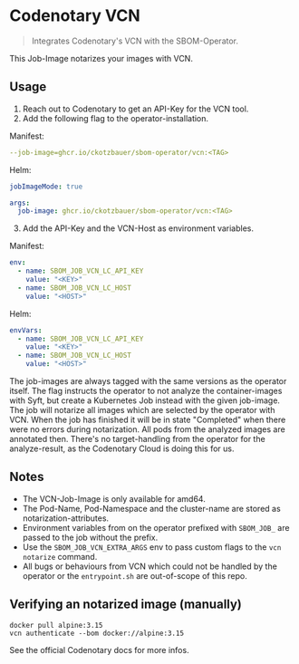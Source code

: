 
# Codenotary VCN

> Integrates Codenotary's VCN with the SBOM-Operator.

This Job-Image notarizes your images with VCN.

## Usage

1. Reach out to Codenotary to get an API-Key for the VCN tool.
2. Add the following flag to the operator-installation.

Manifest:
```yaml
--job-image=ghcr.io/ckotzbauer/sbom-operator/vcn:<TAG>
```

Helm:
```yaml
jobImageMode: true

args:
  job-image: ghcr.io/ckotzbauer/sbom-operator/vcn:<TAG>
```

3. Add the API-Key and the VCN-Host as environment variables.

Manifest:
```yaml
env:
  - name: SBOM_JOB_VCN_LC_API_KEY
    value: "<KEY>"
  - name: SBOM_JOB_VCN_LC_HOST
    value: "<HOST>"
```

Helm:
```yaml
envVars:
  - name: SBOM_JOB_VCN_LC_API_KEY
    value: "<KEY>"
  - name: SBOM_JOB_VCN_LC_HOST
    value: "<HOST>"
```


The job-images are always tagged with the same versions as the operator itself.
The flag instructs the operator to not analyze the container-images with Syft, but create a Kubernetes Job instead with the given job-image.
The job will notarize all images which are selected by the operator with VCN. When the job has finished it will be in state "Completed"
when there were no errors during notarization. All pods from the analyzed images are annotated then. There's no target-handling from the operator
for the analyze-result, as the Codenotary Cloud is doing this for us.

## Notes

- The VCN-Job-Image is only available for amd64.
- The Pod-Name, Pod-Namespace and the cluster-name are stored as notarization-attributes.
- Environment variables from on the operator prefixed with `SBOM_JOB_` are passed to the job without the prefix.
- Use the `SBOM_JOB_VCN_EXTRA_ARGS` env to pass custom flags to the `vcn notarize` command.
- All bugs or behaviours from VCN which could not be handled by the operator or the `entrypoint.sh` are out-of-scope of this repo.

## Verifying an notarized image (manually)

```
docker pull alpine:3.15
vcn authenticate --bom docker://alpine:3.15
```

See the official Codenotary docs for more infos.

